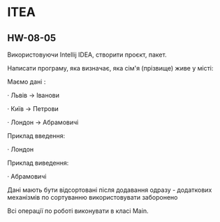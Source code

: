 # ITEA
## HW-08-05

Використовуючи Intellij IDEA, створити проєкт, пакет.

Написати програму, яка визначає, яка сім'я (прізвище) живе у місті:

Маємо дані :

· Львів -> Іванови

· Київ -> Петрови

· Лондон -> Абрамовичі

Приклад введення:

· Лондон

Приклад виведення:

· Абрамовичі

Дані мають бути відсортовані після додавання одразу - додаткових механізмів по сортуванню використовувати заборонено

Всі операції по роботі виконувати в класі Main.